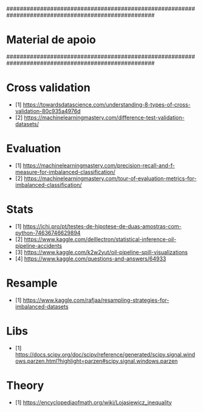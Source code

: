 ####################################################################################################
#					Material de apoio
####################################################################################################

# Cross validation
 - [1] https://towardsdatascience.com/understanding-8-types-of-cross-validation-80c935a4976d
 - [2] https://machinelearningmastery.com/difference-test-validation-datasets/

# Evaluation
 - [1] https://machinelearningmastery.com/precision-recall-and-f-measure-for-imbalanced-classification/
 - [2] https://machinelearningmastery.com/tour-of-evaluation-metrics-for-imbalanced-classification/

# Stats
 - [1] https://ichi.pro/pt/testes-de-hipotese-de-duas-amostras-com-python-74636746629894
 - [2] https://www.kaggle.com/delllectron/statistical-inference-oil-pipeline-accidents
 - [3] https://www.kaggle.com/k2w2yut/oil-pipeline-spill-visualizations
 - [4] https://www.kaggle.com/questions-and-answers/64933

# Resample
 - [1] https://www.kaggle.com/rafjaa/resampling-strategies-for-imbalanced-datasets

# Libs
 - [1] https://docs.scipy.org/doc/scipy/reference/generated/scipy.signal.windows.parzen.html?highlight=parzen#scipy.signal.windows.parzen

# Theory
 - [1] https://encyclopediaofmath.org/wiki/Lojasiewicz_inequality
